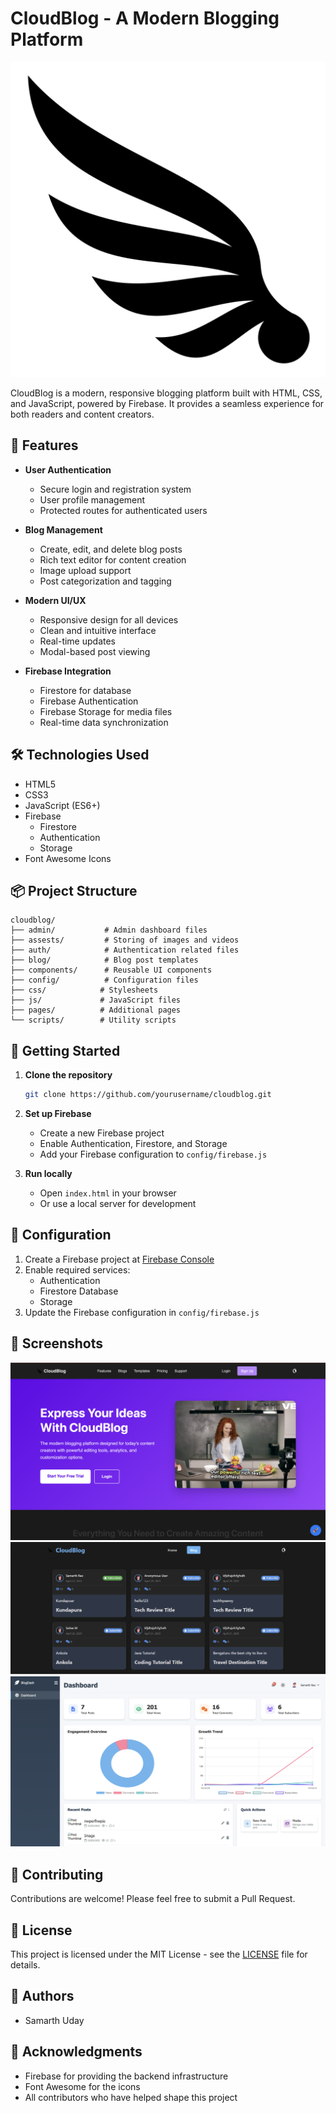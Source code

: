 # CloudBlog - A Modern Blogging Platform

![CloudBlog Logo](assests/images/feather-wing-svgrepo-com.svg)

CloudBlog is a modern, responsive blogging platform built with HTML, CSS, and JavaScript, powered by Firebase. It provides a seamless experience for both readers and content creators.

## 🌟 Features

- **User Authentication**
  - Secure login and registration system
  - User profile management
  - Protected routes for authenticated users

- **Blog Management**
  - Create, edit, and delete blog posts
  - Rich text editor for content creation
  - Image upload support
  - Post categorization and tagging

- **Modern UI/UX**
  - Responsive design for all devices
  - Clean and intuitive interface
  - Real-time updates
  - Modal-based post viewing

- **Firebase Integration**
  - Firestore for database
  - Firebase Authentication
  - Firebase Storage for media files
  - Real-time data synchronization

## 🛠️ Technologies Used

- HTML5
- CSS3
- JavaScript (ES6+)
- Firebase
  - Firestore
  - Authentication
  - Storage
- Font Awesome Icons

## 📦 Project Structure

```
cloudblog/
├── admin/           # Admin dashboard files
├── assests/         # Storing of images and videos
├── auth/            # Authentication related files
├── blog/            # Blog post templates
├── components/      # Reusable UI components
├── config/          # Configuration files
├── css/            # Stylesheets
├── js/             # JavaScript files
├── pages/          # Additional pages
└── scripts/        # Utility scripts
```

## 🚀 Getting Started

1. **Clone the repository**
   ```bash
   git clone https://github.com/yourusername/cloudblog.git
   ```

2. **Set up Firebase**
   - Create a new Firebase project
   - Enable Authentication, Firestore, and Storage
   - Add your Firebase configuration to `config/firebase.js`

3. **Run locally**
   - Open `index.html` in your browser
   - Or use a local server for development

## 🔧 Configuration

1. Create a Firebase project at [Firebase Console](https://console.firebase.google.com)
2. Enable required services:
   - Authentication
   - Firestore Database
   - Storage
3. Update the Firebase configuration in `config/firebase.js`

## 📱 Screenshots

![Home Page](screenshots/HomePage.png)
![Blog Post](screenshots/Blogs.png)
![Dashboard](screenshots/Dashboard.png)

## 🤝 Contributing

Contributions are welcome! Please feel free to submit a Pull Request.

## 📄 License

This project is licensed under the MIT License - see the [LICENSE](LICENSE) file for details.

## 👥 Authors

- Samarth Uday

## 🙏 Acknowledgments

- Firebase for providing the backend infrastructure
- Font Awesome for the icons
- All contributors who have helped shape this project
